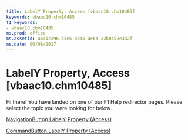 ```yaml
---
title: LabelY Property, Access [vbaac10.chm10485]
keywords: vbaac10.chm10485
f1_keywords:
- vbaac10.chm10485
ms.prod: office
ms.assetid: a641c296-43e5-4045-ae64-22b0c52e332f
ms.date: 06/08/2017
---
```



# LabelY Property, Access [vbaac10.chm10485]

Hi there! You have landed on one of our F1 Help redirector pages. Please select the topic you were looking for below.

[NavigationButton.LabelY Property (Access)](http://msdn.microsoft.com/library/09adfd0d-c877-564a-0ddb-a2b3caf5b085%28Office.15%29.aspx)

[CommandButton.LabelY Property (Access)](http://msdn.microsoft.com/library/8daa4d29-ba7f-67fc-a640-d15a3886441f%28Office.15%29.aspx)


